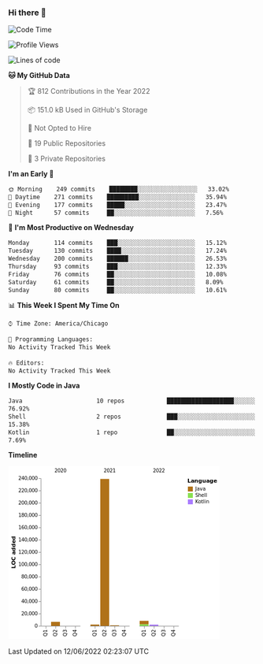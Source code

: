 ### Hi there 👋


<!--START_SECTION:waka-->
![Code Time](http://img.shields.io/badge/Code%20Time-2%2C276%20hrs%2055%20mins-blue)

![Profile Views](http://img.shields.io/badge/Profile%20Views-0-blue)

![Lines of code](https://img.shields.io/badge/From%20Hello%20World%20I%27ve%20Written-259%20Thousand%20lines%20of%20code-blue)

**🐱 My GitHub Data** 

> 🏆 812 Contributions in the Year 2022
 > 
> 📦 151.0 kB Used in GitHub's Storage 
 > 
> 🚫 Not Opted to Hire
 > 
> 📜 19 Public Repositories 
 > 
> 🔑 3 Private Repositories  
 > 
**I'm an Early 🐤** 

```text
🌞 Morning    249 commits    ████████░░░░░░░░░░░░░░░░░   33.02% 
🌆 Daytime    271 commits    █████████░░░░░░░░░░░░░░░░   35.94% 
🌃 Evening    177 commits    █████░░░░░░░░░░░░░░░░░░░░   23.47% 
🌙 Night      57 commits     ██░░░░░░░░░░░░░░░░░░░░░░░   7.56%

```
📅 **I'm Most Productive on Wednesday** 

```text
Monday       114 commits    ███░░░░░░░░░░░░░░░░░░░░░░   15.12% 
Tuesday      130 commits    ████░░░░░░░░░░░░░░░░░░░░░   17.24% 
Wednesday    200 commits    ██████░░░░░░░░░░░░░░░░░░░   26.53% 
Thursday     93 commits     ███░░░░░░░░░░░░░░░░░░░░░░   12.33% 
Friday       76 commits     ██░░░░░░░░░░░░░░░░░░░░░░░   10.08% 
Saturday     61 commits     ██░░░░░░░░░░░░░░░░░░░░░░░   8.09% 
Sunday       80 commits     ██░░░░░░░░░░░░░░░░░░░░░░░   10.61%

```


📊 **This Week I Spent My Time On** 

```text
⌚︎ Time Zone: America/Chicago

💬 Programming Languages: 
No Activity Tracked This Week

🔥 Editors: 
No Activity Tracked This Week

```

**I Mostly Code in Java** 

```text
Java                     10 repos            ███████████████████░░░░░░   76.92% 
Shell                    2 repos             ███░░░░░░░░░░░░░░░░░░░░░░   15.38% 
Kotlin                   1 repo              ██░░░░░░░░░░░░░░░░░░░░░░░   7.69%

```


**Timeline**

![Chart not found](https://raw.githubusercontent.com/powercasgamer/powercasgamer/master/charts/bar_graph.png) 


 Last Updated on 12/06/2022 02:23:07 UTC
<!--END_SECTION:waka-->
